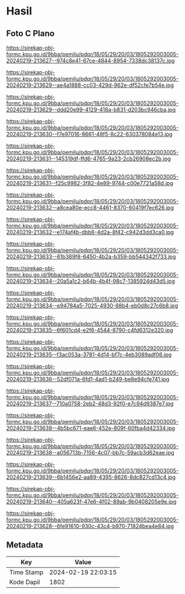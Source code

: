 # Hasil

## Foto C Plano

https://sirekap-obj-formc.kpu.go.id/9bba/pemilu/pdpr/18/05/29/20/03/1805292003005-20240219-213627--974c8e41-67ce-4844-8954-7338dc38137c.jpg

https://sirekap-obj-formc.kpu.go.id/9bba/pemilu/pdpr/18/05/29/20/03/1805292003005-20240219-213629--ae4a1888-cc03-429d-962e-df52cfe7b54e.jpg

https://sirekap-obj-formc.kpu.go.id/9bba/pemilu/pdpr/18/05/29/20/03/1805292003005-20240219-213629--ddd20e99-4129-418a-b831-d203bc946cba.jpg

https://sirekap-obj-formc.kpu.go.id/9bba/pemilu/pdpr/18/05/29/20/03/1805292003005-20240219-213630--f7e97016-8661-48f5-8c22-630378084e13.jpg

https://sirekap-obj-formc.kpu.go.id/9bba/pemilu/pdpr/18/05/29/20/03/1805292003005-20240219-213631--145319df-ffd6-4765-9a23-2cb26908ec2b.jpg

https://sirekap-obj-formc.kpu.go.id/9bba/pemilu/pdpr/18/05/29/20/03/1805292003005-20240219-213631--f25c9982-3f82-4e89-9744-c00e7721a58d.jpg

https://sirekap-obj-formc.kpu.go.id/9bba/pemilu/pdpr/18/05/29/20/03/1805292003005-20240219-213632--a8cea80e-ecc8-4461-8370-60419f7ec626.jpg

https://sirekap-obj-formc.kpu.go.id/9bba/pemilu/pdpr/18/05/29/20/03/1805292003005-20240219-213632--e174af4b-dbb6-4d2a-8f42-c942d3dd3ca0.jpg

https://sirekap-obj-formc.kpu.go.id/9bba/pemilu/pdpr/18/05/29/20/03/1805292003005-20240219-213633--61b389f8-6450-4b2a-b359-bb544342f733.jpg

https://sirekap-obj-formc.kpu.go.id/9bba/pemilu/pdpr/18/05/29/20/03/1805292003005-20240219-213634--20a5a1c2-b64b-4b4f-98c7-1385924d43d5.jpg

https://sirekap-obj-formc.kpu.go.id/9bba/pemilu/pdpr/18/05/29/20/03/1805292003005-20240219-213634--e94784a5-7025-4930-88b4-eb0d8c27c6b8.jpg

https://sirekap-obj-formc.kpu.go.id/9bba/pemilu/pdpr/18/05/29/20/03/1805292003005-20240219-213635--6f601cd4-e2f6-4544-8790-c4fd6312e320.jpg

https://sirekap-obj-formc.kpu.go.id/9bba/pemilu/pdpr/18/05/29/20/03/1805292003005-20240219-213635--f3ac053a-3781-4d14-bf7c-4eb3089adf06.jpg

https://sirekap-obj-formc.kpu.go.id/9bba/pemilu/pdpr/18/05/29/20/03/1805292003005-20240219-213636--52df071a-6fd1-4ad1-b249-be8e94cfe741.jpg

https://sirekap-obj-formc.kpu.go.id/9bba/pemilu/pdpr/18/05/29/20/03/1805292003005-20240219-213637--710a0758-2eb2-48d3-92f0-e7c94d9387e7.jpg

https://sirekap-obj-formc.kpu.go.id/9bba/pemilu/pdpr/18/05/29/20/03/1805292003005-20240219-213638--4b5bc671-eae6-452e-809f-60fba4d42334.jpg

https://sirekap-obj-formc.kpu.go.id/9bba/pemilu/pdpr/18/05/29/20/03/1805292003005-20240219-213638--a056713b-7156-4c07-bb7c-59acb3d62eae.jpg

https://sirekap-obj-formc.kpu.go.id/9bba/pemilu/pdpr/18/05/29/20/03/1805292003005-20240219-213639--6b1456e2-aa89-4395-8626-8dc827cd13c4.jpg

https://sirekap-obj-formc.kpu.go.id/9bba/pemilu/pdpr/18/05/29/20/03/1805292003005-20240219-213640--405a623f-47e6-4f02-89ab-9b0408205e9e.jpg

https://sirekap-obj-formc.kpu.go.id/9bba/pemilu/pdpr/18/05/29/20/03/1805292003005-20240219-213628--6fe91610-930c-43c4-b970-71824bea4e84.jpg


## Metadata

| Key        | Value               |
| ---------- | ------------------- |
| Time Stamp | 2024-02-19 22:03:15 |
| Kode Dapil | 1802                |



